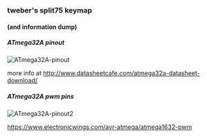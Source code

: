 ### tweber's split75 keymap
#### (and information dump)


##### ATmega32A pinout
![ATmega32A-pinout](http://j5d2v7d7.stackpathcdn.com/wp-content/uploads/2018/05/ATmega32A-pinout.gif) 

more info at <http://www.datasheetcafe.com/atmega32a-datasheet-download/>

##### ATmega32A pwm pins
![ATmega32A-pinout2](https://www.electronicwings.com/images/user_images/images/ATmega_20160622/ATmega_PWM/2_PWM%20pins.PNG) 

<https://www.electronicwings.com/avr-atmega/atmega1632-pwm>
